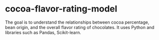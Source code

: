 # cocoa-flavor-rating-model
The goal is to understand the relationships between cocoa percentage, bean origin, and the overall flavor rating of chocolates. It uses Python and libraries such as Pandas, Scikit-learn.
